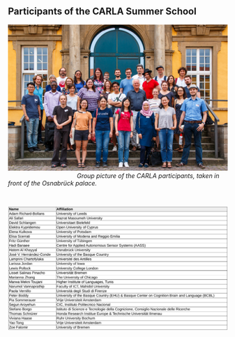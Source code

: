 ## Participants of the CARLA Summer School

![Group picture of CARLA Participants](../_files/pictures/CARLA_SS_group_photo.jpg)
&emsp;&emsp;&emsp;&emsp;&emsp;&emsp;&emsp;&emsp;&emsp;&emsp;&emsp;
_Group picture of the CARLA participants, taken in front of the Osnabrück palace._

<br>

![List of Participants](../_files/pictures/CARLA_SS_participants.png)
